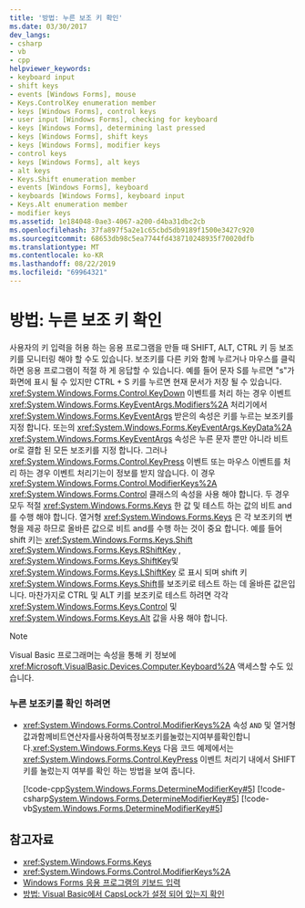 ```yaml
---
title: '방법: 누른 보조 키 확인'
ms.date: 03/30/2017
dev_langs:
- csharp
- vb
- cpp
helpviewer_keywords:
- keyboard input
- shift keys
- events [Windows Forms], mouse
- Keys.ControlKey enumeration member
- keys [Windows Forms], control keys
- user input [Windows Forms], checking for keyboard
- keys [Windows Forms], determining last pressed
- keys [Windows Forms], shift keys
- keys [Windows Forms], modifier keys
- control keys
- keys [Windows Forms], alt keys
- alt keys
- Keys.Shift enumeration member
- events [Windows Forms], keyboard
- keyboards [Windows Forms], keyboard input
- Keys.Alt enumeration member
- modifier keys
ms.assetid: 1e184048-0ae3-4067-a200-d4ba31dbc2cb
ms.openlocfilehash: 37fa897f5a2e1c65cbd5db9189f1500e3427c920
ms.sourcegitcommit: 68653db98c5ea7744fd438710248935f70020dfb
ms.translationtype: MT
ms.contentlocale: ko-KR
ms.lasthandoff: 08/22/2019
ms.locfileid: "69964321"
---
```

# <a name="how-to-determine-which-modifier-key-was-pressed"></a>방법: 누른 보조 키 확인
사용자의 키 입력을 허용 하는 응용 프로그램을 만들 때 SHIFT, ALT, CTRL 키 등 보조키를 모니터링 해야 할 수도 있습니다. 보조키를 다른 키와 함께 누르거나 마우스를 클릭 하면 응용 프로그램이 적절 하 게 응답할 수 있습니다. 예를 들어 문자 S를 누르면 "s"가 화면에 표시 될 수 있지만 CTRL + S 키를 누르면 현재 문서가 저장 될 수 있습니다. <xref:System.Windows.Forms.Control.KeyDown> 이벤트를 처리 하는 경우 이벤트 <xref:System.Windows.Forms.KeyEventArgs.Modifiers%2A> 처리기에서 <xref:System.Windows.Forms.KeyEventArgs> 받은의 속성은 키를 누르는 보조키를 지정 합니다. 또는의 <xref:System.Windows.Forms.KeyEventArgs.KeyData%2A> <xref:System.Windows.Forms.KeyEventArgs> 속성은 누른 문자 뿐만 아니라 비트 or로 결합 된 모든 보조키를 지정 합니다. 그러나 <xref:System.Windows.Forms.Control.KeyPress> 이벤트 또는 마우스 이벤트를 처리 하는 경우 이벤트 처리기는이 정보를 받지 않습니다. 이 경우 <xref:System.Windows.Forms.Control.ModifierKeys%2A> <xref:System.Windows.Forms.Control> 클래스의 속성을 사용 해야 합니다. 두 경우 모두 적절 <xref:System.Windows.Forms.Keys> 한 값 및 테스트 하는 값의 비트 and를 수행 해야 합니다. 열거형 <xref:System.Windows.Forms.Keys> 은 각 보조키의 변형을 제공 하므로 올바른 값으로 비트 and를 수행 하는 것이 중요 합니다. 예를 들어 shift 키는 <xref:System.Windows.Forms.Keys.Shift> <xref:System.Windows.Forms.Keys.RShiftKey> , <xref:System.Windows.Forms.Keys.ShiftKey>및 <xref:System.Windows.Forms.Keys.LShiftKey> 로 표시 되며 shift 키 <xref:System.Windows.Forms.Keys.Shift>를 보조키로 테스트 하는 데 올바른 값은입니다. 마찬가지로 CTRL 및 ALT 키를 보조키로 테스트 하려면 각각 <xref:System.Windows.Forms.Keys.Control> 및 <xref:System.Windows.Forms.Keys.Alt> 값을 사용 해야 합니다.  
  
> [!NOTE]
> Visual Basic 프로그래머는 속성을 통해 키 정보에 <xref:Microsoft.VisualBasic.Devices.Computer.Keyboard%2A> 액세스할 수도 있습니다.  
  
### <a name="to-determine-which-modifier-key-was-pressed"></a>누른 보조키를 확인 하려면  
  
- <xref:System.Windows.Forms.Control.ModifierKeys%2A> 속성 `AND` 및 열거형값과함께비트연산자를사용하여특정보조키를눌렀는지여부를확인합니다.<xref:System.Windows.Forms.Keys> 다음 코드 예제에서는 <xref:System.Windows.Forms.Control.KeyPress> 이벤트 처리기 내에서 SHIFT 키를 눌렀는지 여부를 확인 하는 방법을 보여 줍니다.  
  
     [!code-cpp[System.Windows.Forms.DetermineModifierKey#5](~/samples/snippets/cpp/VS_Snippets_Winforms/System.Windows.Forms.DetermineModifierKey/cpp/form1.cpp#5)]
     [!code-csharp[System.Windows.Forms.DetermineModifierKey#5](~/samples/snippets/csharp/VS_Snippets_Winforms/System.Windows.Forms.DetermineModifierKey/CS/form1.cs#5)]
     [!code-vb[System.Windows.Forms.DetermineModifierKey#5](~/samples/snippets/visualbasic/VS_Snippets_Winforms/System.Windows.Forms.DetermineModifierKey/VB/form1.vb#5)]  
  
## <a name="see-also"></a>참고자료

- <xref:System.Windows.Forms.Keys>
- <xref:System.Windows.Forms.Control.ModifierKeys%2A>
- [Windows Forms 응용 프로그램의 키보드 입력](keyboard-input-in-a-windows-forms-application.md)
- [방법: Visual Basic에서 CapsLock가 설정 되어 있는지 확인](https://docs.microsoft.com/previous-versions/visualstudio/visual-studio-2010/9c9d1fz9(v=vs.100))
